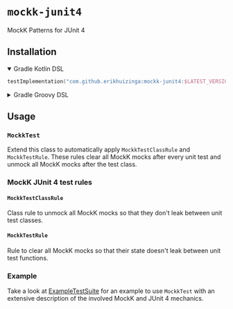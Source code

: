 # `mockk-junit4`

MockK Patterns for JUnit 4

## Installation

<details open>

<summary>
Gradle Kotlin DSL
</summary>

```kotlin
testImplementation("com.github.erikhuizinga:mockk-junit4:$LATEST_VERSION")
```

</details>

<details>

<summary>
Gradle Groovy DSL
</summary>

```groovy
testImplementation "com.github.erikhuizinga:mockk-junit4:$LATEST_VERSION"
```

</details>

## Usage

### `MockkTest`

Extend this class to automatically apply `MockkTestClassRule` and `MockkTestRule`.
These rules clear all MockK mocks after every unit test and unmock all MockK mocks after the test class.

### MockK JUnit 4 test rules

#### `MockkTestClassRule`

Class rule to unmock all MockK mocks so that they don't leak between unit test classes.

#### `MockkTestRule`

Rule to clear all MockK mocks so that their state doesn't leak between unit test functions.

### Example

Take a look at [ExampleTestSuite](src/test/kotlin/com/github/erikhuizinga/mockk/junit4/example/ExampleTestSuite.kt) for an example to use `MockkTest` with an extensive description of the involved MockK and JUnit 4 mechanics.

